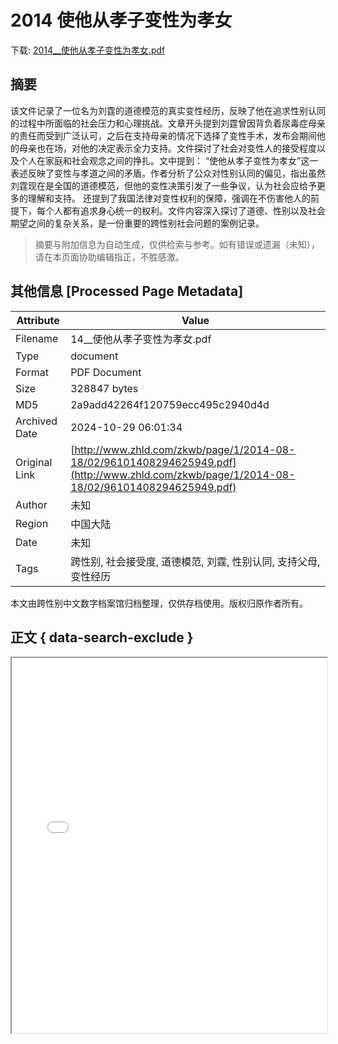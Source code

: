 # 2014 使他从孝子变性为孝女

<!-- tcd_download_link -->
下载: <a href="../2014__使他从孝子变性为孝女.pdf" download>2014__使他从孝子变性为孝女.pdf</a>
<!-- tcd_download_link_end -->

## 摘要

<!-- tcd_abstract -->
该文件记录了一位名为刘霆的道德模范的真实变性经历，反映了他在追求性别认同的过程中所面临的社会压力和心理挑战。文章开头提到刘霆曾因背负着尿毒症母亲的责任而受到广泛认可，之后在支持母亲的情况下选择了变性手术，发布会期间他的母亲也在场，对他的决定表示全力支持。文件探讨了社会对变性人的接受程度以及个人在家庭和社会观念之间的挣扎。文中提到：
“使他从孝子变性为孝女”这一表述反映了变性与孝道之间的矛盾。作者分析了公众对性别认同的偏见，指出虽然刘霆现在是全国的道德模范，但他的变性决策引发了一些争议，认为社会应给予更多的理解和支持。
还提到了我国法律对变性权利的保障，强调在不伤害他人的前提下，每个人都有追求身心统一的权利。文件内容深入探讨了道德、性别以及社会期望之间的复杂关系，是一份重要的跨性别社会问题的案例记录。

<!-- tcd_abstract_end -->

> 摘要与附加信息为自动生成，仅供检索与参考。如有错误或遗漏（未知），请在本页面协助编辑指正，不胜感激。

## 其他信息 [Processed Page Metadata]

| Attribute       | Value                                  |
|-----------------|----------------------------------------|
| Filename        | 14__使他从孝子变性为孝女.pdf                             |
| Type            | document                                 |
| Format          | PDF Document                               |
| Size            | 328847 bytes                           |
| MD5             | 2a9add42264f120759ecc495c2940d4d                                  |
| Archived Date   | 2024-10-29 06:01:34                             |
| Original Link   | [http://www.zhld.com/zkwb/page/1/2014-08-18/02/96101408294625949.pdf](http://www.zhld.com/zkwb/page/1/2014-08-18/02/96101408294625949.pdf)                         |
| Author          | 未知                               |
| Region          | 中国大陆                               |
| Date            | 未知                                 |
| Tags            | 跨性别, 社会接受度, 道德模范, 刘霆, 性别认同, 支持父母, 变性经历                                 |

本文由跨性别中文数字档案馆归档整理，仅供存档使用。版权归原作者所有。


## 正文 { data-search-exclude }

<!-- tcd_main_text -->
<iframe src="../2014__使他从孝子变性为孝女.pdf" width="100%" height="600px">
    <p>无法显示PDF，请下载查看。</p>
</iframe>
<!-- tcd_main_text_end -->

